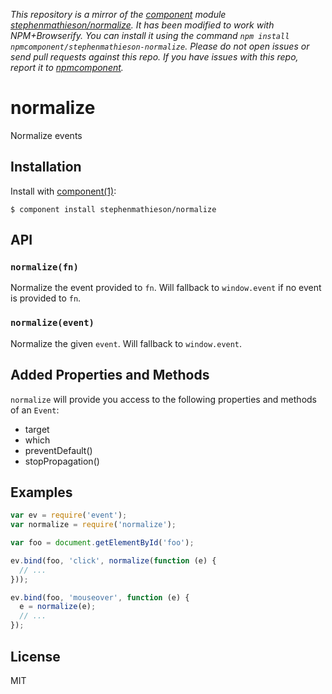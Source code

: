 *This repository is a mirror of the [component](http://component.io) module [stephenmathieson/normalize](http://github.com/stephenmathieson/normalize). It has been modified to work with NPM+Browserify. You can install it using the command `npm install npmcomponent/stephenmathieson-normalize`. Please do not open issues or send pull requests against this repo. If you have issues with this repo, report it to [npmcomponent](https://github.com/airportyh/npmcomponent).*

# normalize

  Normalize events

## Installation

  Install with [component(1)](http://component.io):

    $ component install stephenmathieson/normalize

## API

### `normalize(fn)`

Normalize the event provided to `fn`.  Will fallback to `window.event` if no event is provided to `fn`.

### `normalize(event)`

Normalize the given `event`.  Will fallback to `window.event`.

## Added Properties and Methods

`normalize` will provide you access to the following properties and methods of an `Event`:

  - target
  - which
  - preventDefault()
  - stopPropagation()

## Examples

```js
var ev = require('event');
var normalize = require('normalize');

var foo = document.getElementById('foo');

ev.bind(foo, 'click', normalize(function (e) {
  // ...
}));

ev.bind(foo, 'mouseover', function (e) {
  e = normalize(e);
  // ...
});
```

## License

MIT
